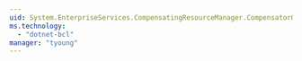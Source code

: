 ```yaml
---
uid: System.EnterpriseServices.CompensatingResourceManager.CompensatorOptions
ms.technology: 
  - "dotnet-bcl"
manager: "tyoung"
---
```

